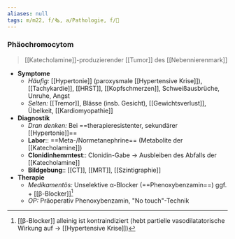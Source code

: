 ```yaml
---
aliases: null
tags: m/m22, f/🗞️, a/Pathologie, f/🦀
---
```

### Phäochromocytom
> [[Katecholamine]]-produzierender [[Tumor]] des [[Nebennierenmark]]
- **Symptome**
	- *Häufig:* [[Hypertonie]] (paroxysmale [[Hypertensive Krise]]), [[Tachykardie]], [[HRST]], [[Kopfschmerzen]], Schweißausbrüche, Unruhe, Angst
	- *Selten:* [[Tremor]], Blässe (insb. Gesicht), [[Gewichtsverlust]], Übelkeit, [[Kardiomyopathie]]
- **Diagnostik**
	- *Dran denken:* Bei ==therapieresistenter, sekundärer [[Hypertonie]]==
	- **Labor**:: ==Meta-/Normetanephrine== (Metabolite der [[Katecholamine]])
	- **Clonidinhemmtest**:: Clonidin-Gabe → Ausbleiben des Abfalls der [[Katecholamine]]
	- **Bildgebung**:: [[CT]], [[MRT]], [[Szintigraphie]]
- **Therapie**
	- *Medikamentös:* Unselektive α-Blocker (==Phenoxybenzamin==) ggf. + [[β-Blocker]][^1]
	- *OP:* Präoperativ Phenoxybenzamin, "No touch"-Technik

[^1]: [[β-Blocker]] alleinig ist kontraindiziert (hebt partielle vasodilatatorische Wirkung auf → [[Hypertensive Krise]])